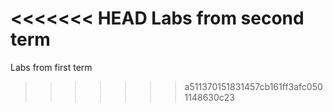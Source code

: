 <<<<<<< HEAD
Labs from second term
=======
Labs from first term
>>>>>>> a511370151831457cb161ff3afc0501148630c23
